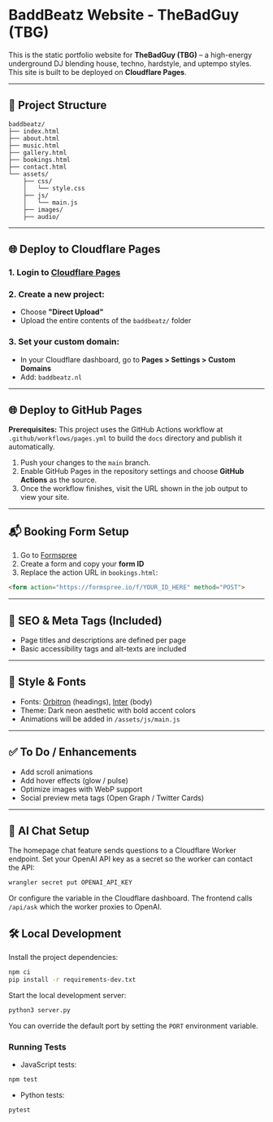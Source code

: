 # BaddBeatz Website - TheBadGuy (TBG)

This is the static portfolio website for **TheBadGuy (TBG)** – a high-energy underground DJ blending house, techno, hardstyle, and uptempo styles. This site is built to be deployed on **Cloudflare Pages**.

---

## 🚀 Project Structure

```
baddbeatz/
├── index.html
├── about.html
├── music.html
├── gallery.html
├── bookings.html
├── contact.html
└── assets/
    ├── css/
    │   └── style.css
    ├── js/
    │   └── main.js
    ├── images/
    ├── audio/
```

---

## 🌐 Deploy to Cloudflare Pages

### 1. Login to [Cloudflare Pages](https://pages.cloudflare.com/)
### 2. Create a new project:
- Choose **"Direct Upload"**
- Upload the entire contents of the `baddbeatz/` folder

### 3. Set your custom domain:
- In your Cloudflare dashboard, go to **Pages > Settings > Custom Domains**
- Add: `baddbeatz.nl`

---

## 🌐 Deploy to GitHub Pages

**Prerequisites:** This project uses the GitHub Actions workflow at `.github/workflows/pages.yml` to build the `docs` directory and publish it automatically.

1. Push your changes to the `main` branch.
2. Enable GitHub Pages in the repository settings and choose **GitHub Actions** as the source.
3. Once the workflow finishes, visit the URL shown in the job output to view your site.

---

## 📬 Booking Form Setup

1. Go to [Formspree](https://formspree.io)
2. Create a form and copy your **form ID**
3. Replace the action URL in `bookings.html`:

```html
<form action="https://formspree.io/f/YOUR_ID_HERE" method="POST">
```

---

## 🎯 SEO & Meta Tags (Included)

- Page titles and descriptions are defined per page
- Basic accessibility tags and alt-texts are included

---

## 🎨 Style & Fonts

- Fonts: [Orbitron](https://fonts.google.com/specimen/Orbitron) (headings), [Inter](https://fonts.google.com/specimen/Inter) (body)
- Theme: Dark neon aesthetic with bold accent colors
- Animations will be added in `/assets/js/main.js`

---

## ✅ To Do / Enhancements

- Add scroll animations
- Add hover effects (glow / pulse)
- Optimize images with WebP support
- Social preview meta tags (Open Graph / Twitter Cards)

---


## 🤖 AI Chat Setup

The homepage chat feature sends questions to a Cloudflare Worker endpoint.
Set your OpenAI API key as a secret so the worker can contact the API:

```bash
wrangler secret put OPENAI_API_KEY
```

Or configure the variable in the Cloudflare dashboard. The frontend calls
`/api/ask` which the worker proxies to OpenAI.


## 🛠 Local Development

Install the project dependencies:

```bash
npm ci
pip install -r requirements-dev.txt
```

Start the local development server:

```bash
python3 server.py
```

You can override the default port by setting the `PORT` environment variable.

### Running Tests

- JavaScript tests:

```bash
npm test
```

- Python tests:

```bash
pytest
```

